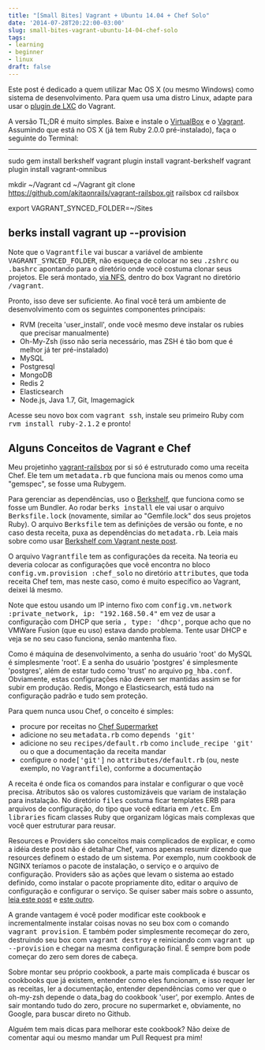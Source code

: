 ```yaml
---
title: "[Small Bites] Vagrant + Ubuntu 14.04 + Chef Solo"
date: '2014-07-28T20:22:00-03:00'
slug: small-bites-vagrant-ubuntu-14-04-chef-solo
tags:
- learning
- beginner
- linux
draft: false
---
```


Este post é dedicado a quem utilizar Mac OS X (ou mesmo Windows) como sistema de desenvolvimento. Para quem usa uma distro Linux, adapte para usar o [plugin de LXC](https://github.com/fgrehm/vagrant-lxc) do Vagrant.

A versão TL;DR é muito simples. Baixe e instale o [VirtualBox](https://www.virtualbox.org/wiki/Downloads) e o [Vagrant](http://www.vagrantup.com/downloads.html). Assumindo que está no OS X (já tem Ruby 2.0.0 pré-instalado), faça o seguinte do Terminal:

---
sudo gem install berkshelf
vagrant plugin install vagrant-berkshelf
vagrant plugin install vagrant-omnibus

mkdir ~/Vagrant
cd ~/Vagrant
git clone https://github.com/akitaonrails/vagrant-railsbox.git railsbox
cd railsbox

export VAGRANT_SYNCED_FOLDER=~/Sites

berks install
vagrant up --provision
---

Note que o <tt>Vagrantfile</tt> vai buscar a variável de ambiente <tt>VAGRANT_SYNCED_FOLDER</tt>, não esqueça de colocar no seu <tt>.zshrc</tt> ou <tt>.bashrc</tt> apontando para o diretório onde você costuma clonar seus projetos. Ele será montado, [via NFS](https://docs.vagrantup.com/v2/synced-folders/nfs.html), dentro do box Vagrant no diretório <tt>/vagrant</tt>.

Pronto, isso deve ser suficiente. Ao final você terá um ambiente de desenvolvimento com os seguintes componentes principais:

* RVM (receita 'user_install', onde você mesmo deve instalar os rubies que precisar manualmente)
* Oh-My-Zsh (isso não seria necessário, mas ZSH é tão bom que é melhor já ter pré-instalado)
* MySQL
* Postgresql
* MongoDB
* Redis 2
* Elasticsearch
* Node.js, Java 1.7, Git, Imagemagick

Acesse seu novo box com <tt>vagrant ssh</tt>, instale seu primeiro Ruby com <tt>rvm install ruby-2.1.2</tt> e pronto!

## Alguns Conceitos de Vagrant e Chef

Meu projetinho [vagrant-railsbox](https://github.com/akitaonrails/vagrant-railsbox) por si só é estruturado como uma receita Chef. Ele tem um <tt>metadata.rb</tt> que funciona mais ou menos como uma "gemspec", se fosse uma Rubygem.

Para gerenciar as dependências, uso o [Berkshelf](http://berkshelf.com/), que funciona como se fosse um Bundler. Ao rodar <tt>berks install</tt> ele vai usar o arquivo <tt>Berksfile.lock</tt> (novamente, similar ao "Gemfile.lock" dos seus projetos Ruby). O arquivo <tt>Berksfile</tt> tem as definições de versão ou fonte, e no caso desta receita, puxa as dependências do <tt>metadata.rb</tt>. Leia mais sobre como usar [Berkshelf com Vagrant neste post](http://misheska.com/blog/2013/06/16/getting-started-writing-chef-cookbooks-the-berkshelf-way/).

O arquivo <tt>Vagrantfile</tt> tem as configurações da receita. Na teoria eu deveria colocar as configurações que você encontra no bloco <tt>config.vm.provision :chef_solo</tt> no diretório <tt>attributes</tt>, que toda receita Chef tem, mas neste caso, como é muito específico ao Vagrant, deixei lá mesmo.

Note que estou usando um IP interno fixo com <tt>config.vm.network :private_network, ip: "192.168.50.4"</tt> em vez de usar a configuração com DHCP que seria <tt>, type: 'dhcp'</tt>, porque acho que no VMWare Fusion (que eu uso) estava dando problema. Tente usar DHCP e veja se no seu caso funciona, senão mantenha fixo.

Como é máquina de desenvolvimento, a senha do usuário 'root' do MySQL é simplesmente 'root'. E a senha do usuário 'postgres' é simplesmente 'postgres', além de estar tudo como 'trust' no arquivo <tt>pg_hba.conf</tt>. Obviamente, estas configurações não devem ser mantidas assim se for subir em produção. Redis, Mongo e Elasticsearch, está tudo na configuração padrão e tudo sem proteção.

Para quem nunca usou Chef, o conceito é simples:

* procure por receitas no [Chef Supermarket](http://supermarket.getchef.com/)
* adicione no seu <tt>metadata.rb</tt> como <tt>depends 'git'</tt>
* adicione no seu <tt>recipes/default.rb</tt> como <tt>include_recipe 'git'</tt> ou o que a documentação da receita mandar
* configure o <tt>node['git']</tt> no <tt>attributes/default.rb</tt> (ou, neste exemplo, no <tt>Vagrantfile</tt>), conforme a documentação

A receita é onde fica os comandos para instalar e configurar o que você precisa. Atributos são os valores customizáveis que variam de instalação para instalação. No diretório <tt>files</tt> costuma ficar templates ERB para arquivos de configuração, do tipo que você editaria em <tt>/etc</tt>. Em <tt>libraries</tt> ficam classes Ruby que organizam lógicas mais complexas que você quer estruturar para reusar.

Resources e Providers são conceitos mais complicados de explicar, e como a idéia deste post não é detalhar Chef, vamos apenas resumir dizendo que resources definem o estado de um sistema. Por exemplo, num cookbook de NGINX teríamos o pacote de instalação, o serviço e o arquivo de configuração. Providers são as ações que levam o sistema ao estado definido, como instalar o pacote propriamente dito, editar o arquivo de configuração e configurar o serviço. Se quiser saber mais sobre o assunto, [leia este post](http://neethack.com/2013/10/understand-chef-lwrp-heavy-version/) e [este outro](http://tech.yipit.com/2013/05/09/advanced-chef-writing-heavy-weight-resource-providers-hwrp/).

A grande vantagem é você poder modificar este cookbook e incrementalmente instalar coisas novas no seu box com o comando <tt>vagrant provision</tt>. E também poder simplesmente recomeçar do zero, destruindo seu box com <tt>vagrant destroy</tt> e reiniciando com <tt>vagrant up --provision</tt> e chegar na mesma configuração final. É sempre bom pode começar do zero sem dores de cabeça.

Sobre montar seu próprio cookbook, a parte mais complicada é buscar os cookbooks que já existem, entender como eles funcionam, e isso requer ler as receitas, ler a documentação, entender dependências como ver que o oh-my-zsh depende o data_bag do cookbook 'user', por exemplo. Antes de sair montando tudo do zero, procure no supermarket e, obviamente, no Google, para buscar direto no Github.

Alguém tem mais dicas para melhorar este cookbook? Não deixe de comentar aqui ou mesmo mandar um Pull Request pra mim!
